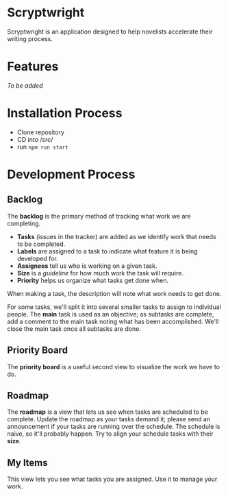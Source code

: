 # Scryptwright
Scryptwright is an application designed to help novelists accelerate their writing process.

# Features
_To be added_

# Installation Process
- Clone repository
- CD into /src/
- run `npm run start`


# Development Process
## Backlog
The **backlog** is the primary method of tracking what work we are completing.
- **Tasks** (issues in the tracker) are added as we identify work that needs to be completed.
- **Labels** are assigned to a task to indicate what feature it is being developed for.
- **Assignees** tell us who is working on a given task.
- **Size** is a _guideline_ for how much work the task will require.
- **Priority** helps us organize what tasks get done when.

When making a task, the description will note what work needs to get done.

For some tasks, we'll split it into several smaller tasks to assign to individual people. The **main** task is used as an objective; as subtasks are complete, add a comment to the main task noting what has been accomplished. We'll close the main task once all subtasks are done.

## Priority Board
The **priority board** is a useful second view to visualize the work we have to do.

## Roadmap
The **roadmap** is a view that lets us see when tasks are scheduled to be complete. Update the roadmap as your tasks demand it; please send an announcement if your tasks are running over the schedule. The schedule is naive, so it'll probably happen. Try to align your schedule tasks with their **size**.

## My Items
This view lets you see what tasks you are assigned. Use it to manage your work.
